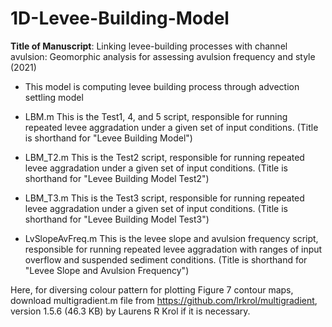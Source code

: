 # 1D-Levee-Building-Model
**Title of Manuscript**: Linking levee-building processes with channel avulsion: Geomorphic analysis for assessing avulsion frequency and style (2021)
* This model is computing levee building process through advection settling model

* LBM.m 
This is the Test1, 4, and 5 script, responsible for running repeated levee aggradation under a given set of input conditions. (Title is shorthand for "Levee Building Model")

* LBM_T2.m 
This is the Test2 script, responsible for running repeated levee aggradation under a given set of input conditions. (Title is shorthand for "Levee Building Model Test2")

* LBM_T3.m 
This is the Test3 script, responsible for running repeated levee aggradation under a given set of input conditions. (Title is shorthand for "Levee Building Model Test3")

* LvSlopeAvFreq.m 
This is the levee slope and avulsion frequency script, responsible for running repeated levee aggradation with ranges of input overflow and suspended sediment conditions. (Title is shorthand for "Levee Slope and Avulsion Frequency")


Here, for diversing colour pattern for plotting Figure 7 contour maps, download multigradient.m file from https://github.com/lrkrol/multigradient, version 1.5.6 (46.3 KB) by Laurens R Krol if it is necessary. 
